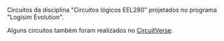 Circuitos da disciplina "Circuitos lógicos EEL280" projetados no programa "Logisim Evolution".

Alguns circuitos também foram realizados no [CircuitVerse](https://circuitverse.org/users/146336). 
